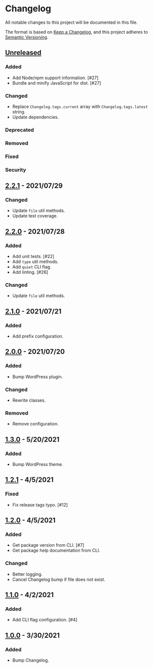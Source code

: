# Changelog
All notable changes to this project will be documented in this file.

The format is based on [Keep a Changelog](https://keepachangelog.com/en/1.0.0/),
and this project adheres to [Semantic Versioning](https://semver.org/spec/v2.0.0.html).

## [Unreleased](https://github.com/paulshryock/release-bump/compare/HEAD..v2.2.1)

### Added
- Add Node/npm support information. [#27]
- Bundle and minify JavaScript for dist. [#27]

### Changed
- Replace `Changelog.tags.current` array with `Changelog.tags.latest` string.
- Update dependencies.

### Deprecated

### Removed

### Fixed

### Security

## [2.2.1](https://github.com/paulshryock/release-bump/releases/tag/v2.2.1) - 2021/07/29

### Changed
- Update `file` util methods.
- Update test coverage.

## [2.2.0](https://github.com/paulshryock/release-bump/releases/tag/v2.2.0) - 2021/07/28

### Added
- Add unit tests. [#22]
- Add `type` util methods.
- Add `quiet` CLI flag.
- Add linting. [#26]

### Changed
- Update `file` util methods.

## [2.1.0](https://github.com/paulshryock/release-bump/releases/tag/v2.1.0) - 2021/07/21

### Added
- Add prefix configuration.

## [2.0.0](https://github.com/paulshryock/release-bump/releases/tag/v2.0.0) - 2021/07/20

### Added
- Bump WordPress plugin.

### Changed
- Rewrite classes.

### Removed
- Remove configuration.

## [1.3.0](https://github.com/paulshryock/release-bump/releases/tag/v1.3.0) - 5/20/2021

### Added
- Bump WordPress theme.

## [1.2.1](https://github.com/paulshryock/release-bump/releases/tag/v1.2.1) - 4/5/2021

### Fixed
- Fix release tags typo. [#12]

## [1.2.0](https://github.com/paulshryock/release-bump/releases/tag/v1.2.0) - 4/5/2021

### Added
- Get package version from CLI. [#7]
- Get package help documentation from CLI.

### Changed
- Better logging.
- Cancel Changelog bump if file does not exist.

## [1.1.0](https://github.com/paulshryock/release-bump/releases/tag/v1.1.0) - 4/2/2021

### Added
- Add CLI flag configuration. [#4]

## [1.0.0](https://github.com/paulshryock/release-bump/releases/tag/v1.0.0) - 3/30/2021

### Added
- Bump Changelog.
